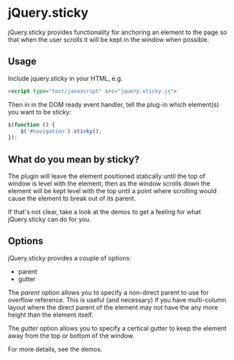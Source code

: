jQuery.sticky
=============

jQuery.sticky provides functionality for anchoring an element to the page so
that when the user scrolls it will be kept in the window when possible.

Usage
-----

Include jquery.sticky in your HTML, e.g.

```html
<script type="text/javascript" src="jquery.sticky.js">
```

Then in in the DOM ready event handler, tell the plug-in which element(s) you
want to be sticky:

```javascript
$(function () {
    $('#navigation').sticky();
});
```

What do you mean by sticky?
---------------------------

The plugin will leave the element positioned statically until the top of window
is level with the element, then as the window scrolls down the element will be
kept level with the top until a point where scrolling would cause the element to
break out of its parent.

If that's not clear, take a look at the demos to get a feeling for what
jQuery.sticky can do for you.

Options
-------

jQuery.sticky provides a couple of options:

* parent
* gutter

The *parent* option allows you to specify a non-direct parent to use for
overflow reference. This is useful (and necessary) if you have multi-column
layout where the direct parent of the element may not have the any more height
than the element itself.

The *gutter* option allows you to specify a certical gutter to keep the element
away from the top or bottom of the window.

For more details, see the demos.